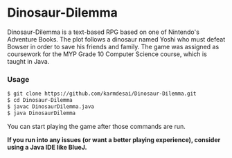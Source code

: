 # Dinosaur-Dilemma
Dinosaur-Dilemma is a text-based RPG based on one of Nintendo's Adventure Books.
The plot follows a dinosaur named Yoshi who must defeat Bowser in order to save
his friends and family. The game was assigned as coursework for the MYP Grade 10
Computer Science course, which is taught in Java.

### Usage
```sh
$ git clone https://github.com/karmdesai/Dinosaur-Dilemma.git
$ cd Dinosaur-Dilemma
$ javac DinosaurDilemma.java
$ java DinosaurDilemma
```
You can start playing the game after those commands are run.

**If you run into any issues (or want a better playing experience), consider
using a Java IDE like BlueJ.**
